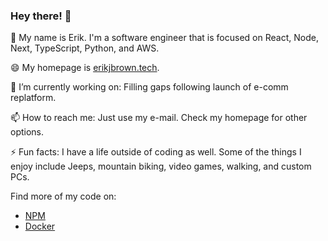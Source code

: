 ### Hey there! 👋

🎊 My name is Erik. I'm a software engineer that is focused on React, Node, Next, TypeScript, Python, and AWS.

😄 My homepage is [erikjbrown.tech](https://erikjbrown.tech).

🔭 I’m currently working on:
Filling gaps following launch of e-comm replatform.

📫 How to reach me: 
Just use my e-mail. Check my homepage for other options.

⚡ Fun facts:
I have a life outside of coding as well. Some of the things I enjoy include Jeeps, mountain biking, video games, walking, and custom PCs. 

Find more of my code on:
- [NPM](https://www.npmjs.com/~erkjbro)
- [Docker](https://hub.docker.com/u/erkjbro)

<!--
**erkjbro/erkjbro** is a ✨ _special_ ✨ repository because its `README.md` (this file) appears on your GitHub profile.

Here are some ideas to get you started:

- 🔭 I’m currently working on ...
- 🌱 I’m currently learning ...
- 👯 I’m looking to collaborate on ...
- 🤔 I’m looking for help with ...
- 💬 Ask me about ...
- 📫 How to reach me: ...
- 😄 Pronouns: ...
- ⚡ Fun fact: ...
-->
